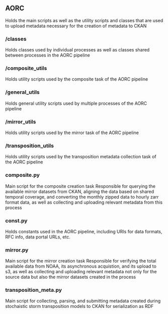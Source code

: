 ## AORC
Holds the main scripts as well as the utility scripts and classes that are used to upload metadata necessary for the creation of metadata to CKAN

### /classes
Holds classes used by individual processes as well as classes shared between processes in the AORC pipeline

### /composite_utils
Holds utility scripts used by the composite task of the AORC pipeline

### /general_utils
Holds general utility scripts used by multiple processes of the AORC pipeline

### /mirror_utils
Holds utility scripts used by the mirror task of the AORC pipeline

### /transposition_utils
Holds utility scripts used by the transposition metadata collection task of the AORC pipeline

### composite.py
Main script for the composite creation task
Responsible for querying the available mirror datasets from CKAN, aligning the data based on shared temporal coverage, and converting the monthly zipped data to hourly zarr format data, as well as collecting and uploading relevant metadata from this process

### const.py
Holds constants used in the AORC pipeline, including URIs for data formats, RFC info, data portal URLs, etc.

### mirror.py
Main script for the mirror creation task
Responsible for verifying the total available data from NOAA, its asynchronous acquistion, and its upload to s3, as well as collecting and uploading relevant metadata not only for the source data but also the mirror datasets created in the process

### transposition_meta.py
Main script for collecting, parsing, and submitting metadata created during stochaistic storm transposition models to CKAN for serialization as RDF